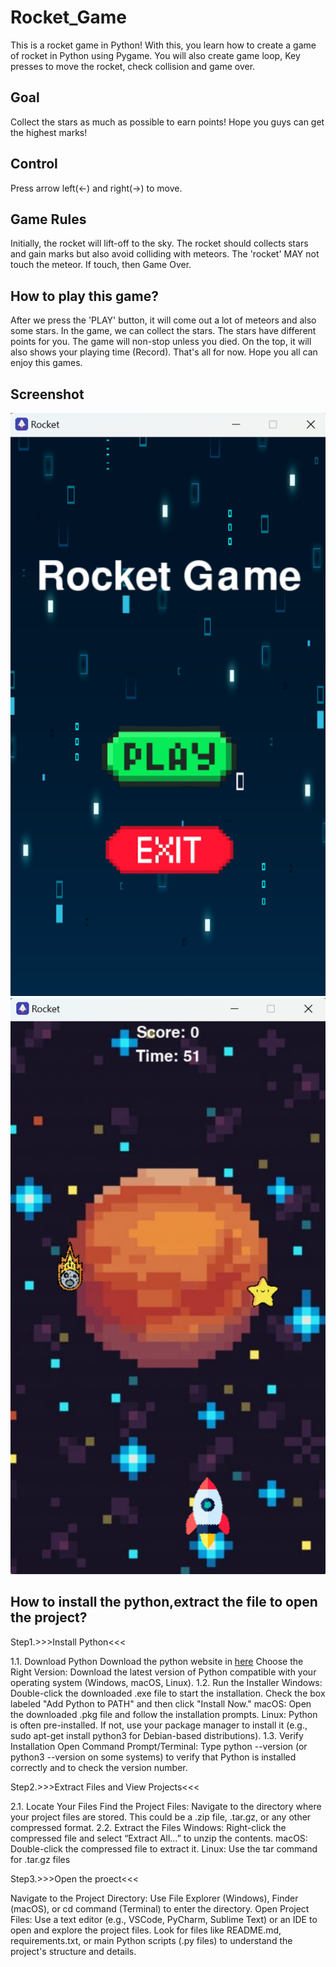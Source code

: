 # Rocket_Game
This is a rocket game in Python! With this, you learn how to create a game of rocket in Python using Pygame. You will also create game loop, Key presses to move the rocket, check collision and game over.

## Goal
Collect the stars as much as possible to earn points! Hope you guys can get the highest marks!

## Control
Press arrow left(←) and right(→) to move. 

## Game Rules
Initially, the rocket will lift-off to the sky. The rocket should collects stars and gain marks but also avoid colliding with meteors. The 'rocket' MAY not touch the meteor. If touch, then Game Over.

## How to play this game?
After we press the 'PLAY' button, it will come out a lot of meteors and also some stars. In the game, we can collect the stars. The stars have different points for you. The game will non-stop unless you died. On the top, it will also shows your playing time (Record). That's all for now. Hope you all can enjoy this games.

## Screenshot
![Tittle_screen](https://raw.githubusercontent.com/Yi6933/Rocket_Game/main/Screenshot/Main_Page.png)
![Gameplay](https://raw.githubusercontent.com/Yi6933/Rocket_Game/main/Screenshot/Gameplay.png)

## How to install the python,extract the file to open the project?
Step1.>>>Install Python<<<

1.1. Download Python
Download the python website in [here](https://www.python.org/downloads/)
Choose the Right Version: Download the latest version of Python compatible with your operating system (Windows, macOS, Linux).
1.2. Run the Installer
Windows: Double-click the downloaded .exe file to start the installation. Check the box labeled "Add Python to PATH" and then click "Install Now."
macOS: Open the downloaded .pkg file and follow the installation prompts.
Linux: Python is often pre-installed. If not, use your package manager to install it (e.g., sudo apt-get install python3 for Debian-based distributions).
1.3. Verify Installation
Open Command Prompt/Terminal: Type python --version (or python3 --version on some systems) to verify that Python is installed correctly and to check the version number.

Step2.>>>Extract Files and View Projects<<<

2.1. Locate Your Files
Find the Project Files: Navigate to the directory where your project files are stored. This could be a .zip file, .tar.gz, or any other compressed format.
2.2. Extract the Files
Windows: Right-click the compressed file and select “Extract All…” to unzip the contents.
macOS: Double-click the compressed file to extract it.
Linux: Use the tar command for .tar.gz files

Step3.>>>Open the proect<<<

Navigate to the Project Directory: Use File Explorer (Windows), Finder (macOS), or cd command (Terminal) to enter the directory.
Open Project Files: Use a text editor (e.g., VSCode, PyCharm, Sublime Text) or an IDE to open and explore the project files. Look for files like README.md, requirements.txt, or main Python scripts (.py files) to understand the project's structure and details.


